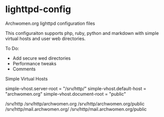 lighttpd-config
===============

Archwomen.org lighttpd configuration files

This configuraiton supports php, ruby, python and markdown with simple virtual hosts and user web directories.

To Do: 

* Add secure wed directories 
* Performance tweaks
* Comments

Simple Virtual Hosts

simple-vhost.server-root = "/srv/http/"
simple-vhost.default-host = "archwomen.org"
simple-vhost.document-root = "public"

/srv/http
/srv/http/archwomen.org
/srv/http/archwomen.org/public
/srv/http/mail.archwomen.org/
/srv/http/mail.archwomen.org/public
